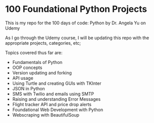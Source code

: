 # 100 Foundational Python Projects

This is my repo for the 100 days of code: Python by Dr. Angela Yu on Udemy

As I go through the Udemy course, I will be updating this repo with the appropriate projects, categories, etc;

Topics covered thus far are:
- Fundamentals of Python
- OOP concepts
- Version updating and forking
- API usage 
- Using Turtle and creating GUIs with TKInter
- JSON in Python
- SMS with Twilio and emails using SMTP
- Raising and understanding Error Messages
- Flight tracker API and price drop alerts
- Foundational Web Development with Python
- Webscraping with BeautifulSoup
  
